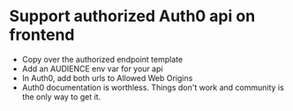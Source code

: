
# Support authorized Auth0 api on frontend
* Copy over the authorized endpoint template
* Add an AUDIENCE env var for your api
* In Auth0, add both urls to Allowed Web Origins
* Auth0 documentation is worthless. Things don't work and community is the only way to get it.